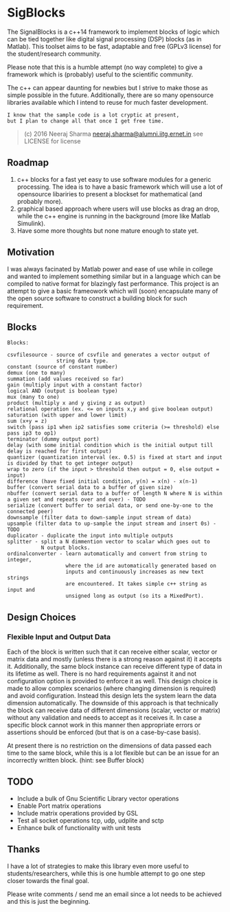 # SigBlocks

The SignalBlocks is a c++14 framework to implement blocks of
logic which can be tied together like digital signal processing
(DSP) blocks (as in Matlab). This toolset aims to be fast, adaptable
and free (GPLv3 license) for the student/research community.

Please note that this is a humble attempt (no way complete) to
give a framework which is (probably) useful to the scientific
community.

The c++ can appear daunting for newbies but I strive to make those
as simple possible in the future. Additionally, there are so many
opensource libraries available which I intend to reuse for much faster
development.

    I know that the sample code is a lot cryptic at present,
    but I plan to change all that once I get free time.


> (c) 2016 Neeraj Sharma <neeraj.sharma@alumni.iitg.ernet.in>
> see LICENSE for license

## Roadmap


1. c++ blocks for a fast yet easy to use software modules for a
   generic processing. The idea is to have a basic framework
   which will use a lot of opensource libariries to present
   a blockset for mathematical (and probably more).
2. graphical based approach where users will use blocks as
   drag an drop, while the c++ engine is running in the
   background (more like Matlab Simulink).
3. Have some more thoughts but none mature enough to state
   yet.


## Motivation

I was always facinated by Matlab power and ease of use while in
college and wanted to implement something similar but in a language
which can be compiled to native format for blazingly fast performance.
This project is an attempt to give a basic frameowork which will (soon)
encapsulate many of the open source software to construct a building
block for such requirement.

## Blocks

    Blocks:

    csvfilesource - source of csvfile and generates a vector output of
                    string data type.
    constant (source of constant number)
    demux (one to many)
    summation (add values received so far)
    gain (multiply input with a constant factor)
    logical AND (output is boolean type)
    mux (many to one)
    product (multiply x and y giving z as output)
    relational operation (ex. <= on inputs x,y and give boolean output)
    saturation (with upper and lower limit)
    sum (x+y = z)
    switch (pass ip1 when ip2 satisfies some criteria (>= threshold) else pass ip3 to op1)
    terminator (dummy output port)
    delay (with some initial condition which is the initial output till delay is reached for first output)
    quantizer (quantization interval (ex. 0.5) is fixed at start and input is divided by that to get integer output)
    wrap to zero (if the input > threshold then output = 0, else output = input)
    difference (have fixed initial condition, y(n) = x(n) - x(n-1)
    buffer (convert serial data to a buffer of given size)
    nbuffer (convert serial data to a buffer of length N where N is within a given set and repeats over and over) - TODO
    serialize (convert buffer to serial data, or send one-by-one to the connected peer)
    downsample (filter data to down-sample input stream of data)
    upsample (filter data to up-sample the input stream and insert 0s) - TODO
    duplicator - duplicate the input into multiple outputs
    splitter - split a N dimmention vector to scalar which goes out to
               N output blocks.
    ordinalconverter - learn automatically and convert from string to integer,
                       where the id are automatically generated based on
                       inputs and continuously increases as new text strings
                       are encountered. It takes simple c++ string as input and
                       unsigned long as output (so its a MixedPort).


## Design Choices


### Flexible Input and Output Data

Each of the block is written such that it can receive either scalar, vector
or matrix data and mostly (unless there is a strong reason against it)
it accepts it. Additionally, the same block instance can receive different
type of data in its lifetime as well. There is no hard requirements against
it and not configuration option is provided to enforce it as well. This design
choice is made to allow complex scenarios (where changing dimension is required)
and avoid configuration. Instead this design lets the system learn the data
dimension automatically. The downside of this approach is that technically
the block can receive data of different dimensions (scalar, vector or matrix)
without any validation and needs to accept as it receives it. In case a
specific block cannot work in this manner then appropriate errors or assertions
should be enforced (but that is on a case-by-case basis).

At present there is no restriction on the dimensions of data passed each time
to the same block, while this is a lot flexible but can be an issue for an
incorrectly written block. (hint: see Buffer block)


## TODO

* Include a bulk of Gnu Scientific Library vector operations
* Enable Port matrix operations
* Include matrix operations provided by GSL
* Test all socket operations tcp, udp, udplite and sctp
* Enhance bulk of functionality with unit tests

## Thanks

I have a lot of strategies to make this library even more useful to
students/researchers, while this is one humble attempt to go
one step closer towards the final goal.

Please write comments / send me an email since a lot needs to be
achieved and this is just the beginning.
